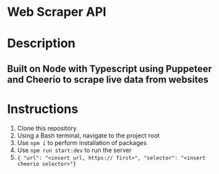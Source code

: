 # Web Scraper API

# Description

## Built on Node with Typescript using Puppeteer and Cheerio to scrape live data from websites

# Instructions

1. Clone this repository
1. Using a Bash terminal, navigate to the project root
1. Use `npm i` to perform installation of packages
1. Use `npm run start:dev` to run the server
1. `{ "url": "<insert url, https:// first>", "selector": "<insert cheerio selector>"}`
